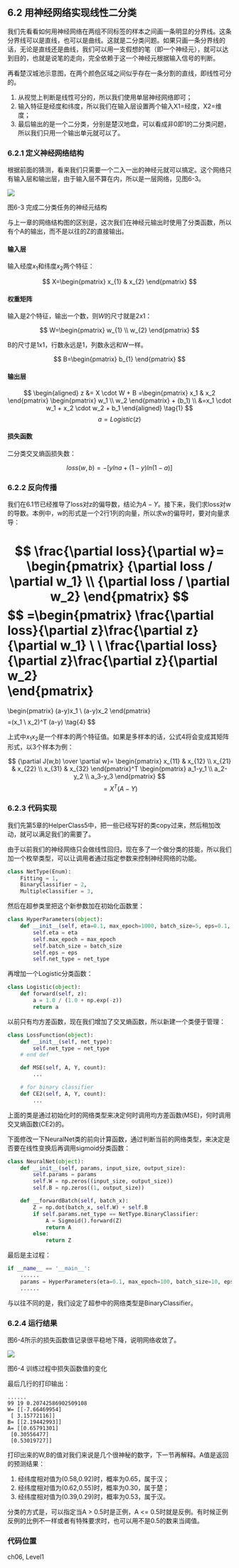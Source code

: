 <!--Copyright © Microsoft Corporation. All rights reserved.
  适用于[License](https://github.com/Microsoft/ai-edu/blob/master/LICENSE.md)版权许可-->
  
## 6.2 用神经网络实现线性二分类

我们先看看如何用神经网络在两组不同标签的样本之间画一条明显的分界线。这条分界线可以是直线，也可以是曲线。这就是二分类问题。如果只画一条分界线的话，无论是直线还是曲线，我们可以用一支假想的笔（即一个神经元），就可以达到目的，也就是说笔的走向，完全依赖于这一个神经元根据输入信号的判断。

再看楚汉城池示意图，在两个颜色区域之间似乎存在一条分割的直线，即线性可分的。

1. 从视觉上判断是线性可分的，所以我们使用单层神经网络即可；
2. 输入特征是经度和纬度，所以我们在输入层设置两个输入X1=经度，X2=维度；
3. 最后输出的是一个二分类，分别是楚汉地盘，可以看成非0即1的二分类问题，所以我们只用一个输出单元就可以了。

### 6.2.1 定义神经网络结构

根据前面的猜测，看来我们只需要一个二入一出的神经元就可以搞定。这个网络只有输入层和输出层，由于输入层不算在内，所以是一层网络，见图6-3。

<img src="../Images/6/BinaryClassifierNN.png" ch="500" />

图6-3 完成二分类任务的神经元结构

与上一章的网络结构图的区别是，这次我们在神经元输出时使用了分类函数，所以有个A的输出，而不是以往的Z的直接输出。

#### 输入层

输入经度$x_1$和纬度$x_2$两个特征：

$$
X=\begin{pmatrix}
x_{1} & x_{2}
\end{pmatrix}
$$

#### 权重矩阵

输入是2个特征，输出一个数，则$W$的尺寸就是2x1：

$$
W=\begin{pmatrix}
w_{1} \\ w_{2}
\end{pmatrix}
$$

B的尺寸是1x1，行数永远是1，列数永远和W一样。

$$
B=\begin{pmatrix}
b_{1}
\end{pmatrix}
$$

#### 输出层

$$
\begin{aligned}    
z &= X \cdot W + B
=\begin{pmatrix}
    x_1 & x_2
\end{pmatrix}
\begin{pmatrix}
    w_1 \\ w_2
\end{pmatrix} + (b_1) \\
&=x_1 \cdot w_1 + x_2 \cdot w_2 + b_1 
\end{aligned}
\tag{1}
$$
$$a = Logistic(z) \tag{2}$$

#### 损失函数

二分类交叉熵函损失数：

$$
loss(w,b) = -[yln a+(1-y)ln(1-a)] \tag{3}
$$

### 6.2.2 反向传播

我们在6.1节已经推导了loss对z的偏导数，结论为$A-Y$。接下来，我们求loss对w的导数。本例中，w的形式是一个2行1列的向量，所以求w的偏导时，要对向量求导：

$$
\frac{\partial loss}{\partial w}=
\begin{pmatrix}
    {\partial loss / \partial w_1} \\ 
    {\partial loss / \partial w_2}
\end{pmatrix}
$$
$$
=\begin{pmatrix}
 \frac{\partial loss}{\partial z}\frac{\partial z}{\partial w_1} \\
 \\
 \frac{\partial loss}{\partial z}\frac{\partial z}{\partial w_2}   
\end{pmatrix}
=
\begin{pmatrix}
    (a-y)x_1 \\
    (a-y)x_2
\end{pmatrix}
$$
$$
=(x_1 \ x_2)^T (a-y) \tag{4}
$$

上式中$x_1x_2$是一个样本的两个特征值。如果是多样本的话，公式4将会变成其矩阵形式，以3个样本为例：

$$
{\partial J(w,b) \over \partial w}=
\begin{pmatrix}
    x_{11} & x_{12} \\
    x_{21} & x_{22} \\
    x_{31} & x_{32} 
\end{pmatrix}^T
\begin{pmatrix}
    a_1-y_1 \\
    a_2-y_2 \\
    a_3-y_3 
\end{pmatrix}
$$
$$
=X^T(A-Y) \tag{5}
$$

### 6.2.3 代码实现

我们先第5章的HelperClass5中，把一些已经写好的类copy过来，然后稍加改动，就可以满足我们的需要了。

由于以前我们的神经网络只会做线性回归，现在多了一个做分类的技能，所以我们加一个枚举类型，可以让调用者通过指定参数来控制神经网络的功能。

```Python
class NetType(Enum):
    Fitting = 1,
    BinaryClassifier = 2,
    MultipleClassifier = 3,
```

然后在超参类里把这个新参数加在初始化函数里：

```Python
class HyperParameters(object):
    def __init__(self, eta=0.1, max_epoch=1000, batch_size=5, eps=0.1, net_type=NetType.Fitting):
        self.eta = eta
        self.max_epoch = max_epoch
        self.batch_size = batch_size
        self.eps = eps
        self.net_type = net_type
```
再增加一个Logistic分类函数：

```Python
class Logistic(object):
    def forward(self, z):
        a = 1.0 / (1.0 + np.exp(-z))
        return a
```

以前只有均方差函数，现在我们增加了交叉熵函数，所以新建一个类便于管理：

```Python
class LossFunction(object):
    def __init__(self, net_type):
        self.net_type = net_type
    # end def

    def MSE(self, A, Y, count):
        ...

    # for binary classifier
    def CE2(self, A, Y, count):
        ...
```
上面的类是通过初始化时的网络类型来决定何时调用均方差函数(MSE)，何时调用交叉熵函数(CE2)的。

下面修改一下NeuralNet类的前向计算函数，通过判断当前的网络类型，来决定是否要在线性变换后再调用sigmoid分类函数：

```Python
class NeuralNet(object):
    def __init__(self, params, input_size, output_size):
        self.params = params
        self.W = np.zeros((input_size, output_size))
        self.B = np.zeros((1, output_size))

    def __forwardBatch(self, batch_x):
        Z = np.dot(batch_x, self.W) + self.B
        if self.params.net_type == NetType.BinaryClassifier:
            A = Sigmoid().forward(Z)
            return A
        else:
            return Z
```

最后是主过程：

```Python
if __name__ == '__main__':
    ......
    params = HyperParameters(eta=0.1, max_epoch=100, batch_size=10, eps=1e-3, net_type=NetType.BinaryClassifier)
    ......
```

与以往不同的是，我们设定了超参中的网络类型是BinaryClassifier。

### 6.2.4 运行结果

图6-4所示的损失函数值记录很平稳地下降，说明网络收敛了。

<img src="../Images/6/binary_loss.png" ch="500" />

图6-4 训练过程中损失函数值的变化

最后几行的打印输出：

```
......
99 19 0.20742586902509108
W= [[-7.66469954]
 [ 3.15772116]]
B= [[2.19442993]]
A= [[0.65791301]
 [0.30556477]
 [0.53019727]]
```

打印出来的W,B的值对我们来说是几个很神秘的数字，下一节再解释。A值是返回的预测结果：

1. 经纬度相对值为(0.58,0.92)时，概率为0.65，属于汉；
2. 经纬度相对值为(0.62,0.55)时，概率为0.30，属于楚；
3. 经纬度相对值为(0.39,0.29)时，概率为0.53，属于汉。

分类的方式是，可以指定当A > 0.5时是正例，A <= 0.5时就是反例。有时候正例反例的比例不一样或者有特殊要求时，也可以用不是0.5的数来当阈值。

### 代码位置

ch06, Level1
